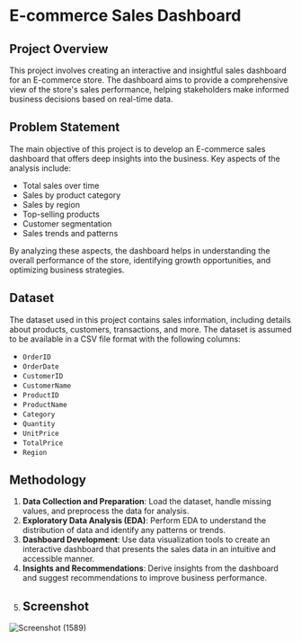 
# E-commerce Sales Dashboard

## Project Overview

This project involves creating an interactive and insightful sales dashboard for an E-commerce store. The dashboard aims to provide a comprehensive view of the store's sales performance, helping stakeholders make informed business decisions based on real-time data.

## Problem Statement

The main objective of this project is to develop an E-commerce sales dashboard that offers deep insights into the business. Key aspects of the analysis include:

- Total sales over time
- Sales by product category
- Sales by region
- Top-selling products
- Customer segmentation
- Sales trends and patterns

By analyzing these aspects, the dashboard helps in understanding the overall performance of the store, identifying growth opportunities, and optimizing business strategies.

## Dataset

The dataset used in this project contains sales information, including details about products, customers, transactions, and more. The dataset is assumed to be available in a CSV file format with the following columns:

- `OrderID`
- `OrderDate`
- `CustomerID`
- `CustomerName`
- `ProductID`
- `ProductName`
- `Category`
- `Quantity`
- `UnitPrice`
- `TotalPrice`
- `Region`

## Methodology

1. **Data Collection and Preparation**: Load the dataset, handle missing values, and preprocess the data for analysis.
2. **Exploratory Data Analysis (EDA)**: Perform EDA to understand the distribution of data and identify any patterns or trends.
3. **Dashboard Development**: Use data visualization tools to create an interactive dashboard that presents the sales data in an intuitive and accessible manner.
4. **Insights and Recommendations**: Derive insights from the dashboard and suggest recommendations to improve business performance.
5. ## Screenshot
![Screenshot (1589)](https://github.com/user-attachments/assets/2034dae6-7a83-4662-b837-38baa9d32cf6)
